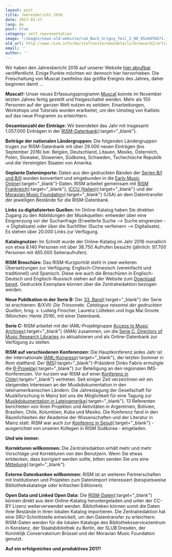 ```yaml
---
layout: post
title: Jahresbericht 2016
date: 2017-03-27
lang: de
post: true
category: self_representation
image: "/images/news-old-website/csm_Bach_Grigny_Teil_2_08_85a9dfb671.jpg"
old_url: http://www.rism.info/de/startseite/newsdetails/browse/62/article/64/the-2016-annual-report.html
email: ''
author: ''
---
```


Wir haben den Jahresbericht 2016 auf unserer Website [hier abrufbar](/de/publikationen/jahresberichte.html) veröffentlicht. Einige Punkte möchten wir dennoch hier hervorheben. Die Freischaltung von Muscat zweifellos das größte Ereignis des Jahres, daher beginnen damit ...

**Muscat!:** Unser neues Erfassungsprogramm [Muscat](/de/community/muscat.html#c3306) konnte im November letzten Jahres fertig gestellt und freigeschaltet werden. Mehr als 150 Personen auf der ganzen Welt nutzen es seitdem. Einarbeitungen, Workshops und Tutorials wurden erarbeitet, um den Umstieg von Kallisto auf das neue Programm zu erleichtern.

**Gesamtanzahl der Einträge:** Wir beendeten das Jahr mit insgesamt 1.057.000 Einträgen in der [RISM-Datenbank](https://opac.rism.info/metaopac/start.do?View=rism){:target="_blank"}.

**Beiträge der nationalen Ländergruppen:** Die folgenden Ländergruppen trugen zur RISM-Datenbank mit über 29.000 neuen Einträgen (bis September 2016) bei: Belgien, Deutschland, Litauen, Mexiko, Österreich, Polen, Slowakei, Slowenien, Südkorea, Schweden, Tschechische Republik und die Vereinigten Staaten von Amerika.

**Geplante Datenimporte:** Daten aus den gedruckten Bänden der [Serien B/I und B/II](/de/publikationen.html#c2619) wurden konvertiert und eingebunden in die [Early Music Online](https://www.royalholloway.ac.uk/music/research/earlymusiconline/home.aspx){:target="_blank"}-Daten. RISM arbeitet gemeinsam mit [RISM Frankreich](http://ccfr.bnf.fr/){:target="_blank"}, [ICCU (Italien)](http://www.sbn.it/opacsbn/opac/iccu/musica.jsp){:target="_blank"} und der [Moravian Music Foundation](http://moravianmusic.org/){:target="_blank"} (USA) an dem Datentransfer der jeweiligen Bestände für die RISM-Datenbank.

**Links zu digitalisierten Quellen:** Im Online-Katalog haben Sie direkten Zugang zu den Abbildungen der Musikquellen: entweder über eine Eingrenzung vor der Suchanfrage (Erweiterte Suche --\> Suche eingrenzen --\> Digitalisate) oder über die Suchfilter (Suche verfeinern --\> Digitalisate). Es stehen über 20.000 Links zur Verfügung.

**Katalognutzer:** Im Schnitt wurde der Online-Katalog im Jahr 2016 monatlich von etwa 8.140 Personen mit über 38.750 Aufrufen besucht (jährlich: 97.700 Personen mit 465.000 Seitenaufrufen).

**RISM Broschüre:** Das RISM-Kurzporträt steht in zwei weiteren Übersetzungen zur Verfügung: Englisch-Chinesisch (vereinfacht und traditionell) und Spanisch. Diese wie auch die Broschüren in Englisch-Deutsch und Englisch-Russisch stehen auf der Website zum [Download bereit](/de/publikationen/broschueren.html). Gedruckte Exemplare können über die Zentralredaktion bezogen werden.

**Neue Publikation in der Serie B:** Der [33. Band](/new_publications/2016/12/02/new-volume-in-series-b-published-trio-sonatas.html){:target="_blank"} der Serie ist erschienen: B/XVII: _Die Triosonate. Catalogue raisonné der gedruckten Quellen,_ hrsg. v. Ludwig Finscher, Laurenz Lütteken und Inga Mai Groote (München: Henle 2016), mit einer Datenbank.

**Serie C:** RISM arbeitet mit der IAML-Projektgruppe [Access to Music Archives](http://www.iaml.info/project-group-access-music-archives){:target="_blank"} (AMA) zusammen, um die [Serie C, Directory of Music Research Libraries](/de/publikationen.html#c2620) zu aktualisieren und als Online-Datenbank zur Verfügung zu stellen.

**RISM auf verschiedenen Konferenzen:** Die Hauptkonferenz jedes Jahr ist der internationale [IAML-Kongress](/events/2016/06/13/rism-at-the-iaml-congress-rismsponsored.html){:target="_blank"}, der letzten Sommer in Rom stattfand. Der [IMS](https://ims-international.ch/){:target="_blank"}-Präsident Dinko Fabris ermutigte die [R-Projekte](http://www.r-musicprojects.org/){:target="_blank"} zur Beteiligung an den regionalen IMS-Konferenzen. Vor kurzem war RISM auf einer [Konferenz in Chile](https://www.facebook.com/media/set/?set=a.1096612537046256.1073741839.103775449663308&type=3){:target="_blank"} vertreten. Seit einiger Zeit verzeichnen wir ein steigendes Interessen an der Musikdokumentation in den lateinamerikanischen Ländern. Die Jahrestagung der Gesellschaft für Musikforschung in Mainz bot uns die Möglichkeit für eine Tagung zur [Musikdokumentation in Lateinamerika](/events/2016/09/12/conference-this-week-documenting-musical-sources.html){:target="_blank"}. 13 Referenten berichteten von ihren Projekten und Aktivitäten in Argentinien, Bolivien, Brasilien, Chile, Kolumbien, Kuba und Mexiko. Die Konferenz fand in den Räumlichkeiten der Akademie der Wissenschaften und der Literatur in Mainz statt. RISM war auch zur [Konferenz in Seoul](/events/2016/11/28/bringing-the-past-into-the-future-creating-and.html){:target="_blank"} - ausgerichtet von unseren Kollegen in RISM Südkorea - eingeladen.

**Und wie immer:**

**Korrekturen willkommen:** Die Zentralredaktion erhält mehr und mehr Vorschläge und Korrekturen von den Benutzern. Wenn Sie etwas entdecken, dass korrigiert werden sollte, bitten senden Sie uns eine [Mitteilung](http://www.rism.info/en/service/feedback.html#c2895){:target="_blank"}.

**Externe Datenbanken willkommen:** RISM ist an weiteren Partnerschaften mit Institutionen und Projekten zum Datenimport interessiert (beispielsweise Bibliothekskataloge oder kritischen Editionen).

**Open Data und Linked Open Data:** Die [RISM-Daten](https://opac.rism.info/index.php?id=8&L=1){:target="_blank"} können direkt aus dem Online-Katalog heruntergeladen und unter der CC-BY Lizenz weiterverwendet werden. Bibliotheken können somit die Daten ihrer Bestände in ihren lokalen Katalog importieren. Die Zentralredaktion hat eine SRU-Schnittstelle entwickelt, um den Datentransfer zu erleichtern. RISM-Daten werden für die lokalen Kataloge des Bibliotheksservicezentrum in Konstanz, der Staatsbibliothek zu Berlin, der SLUB Dresden, der Koninklijk Conservatorium Brüssel und der Moravian Music Foundation genutzt.

**Auf ein erfolgreiches und produktives 2017!**



